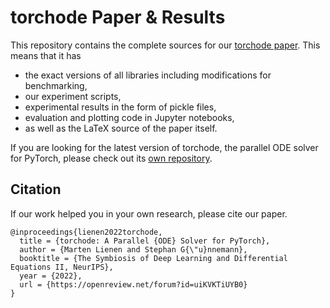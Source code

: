 # torchode Paper & Results

This repository contains the complete sources for our [torchode paper](https://openreview.net/forum?id=uiKVKTiUYB0). This means that it has

- the exact versions of all libraries including modifications for benchmarking,
- our experiment scripts,
- experimental results in the form of pickle files,
- evaluation and plotting code in Jupyter notebooks,
- as well as the LaTeX source of the paper itself.

If you are looking for the latest version of torchode, the parallel ODE solver for PyTorch, please check out its [own repository](https://github.com/martenlienen/torchode).

## Citation

If our work helped you in your own research, please cite our paper.

```
@inproceedings{lienen2022torchode,
  title = {torchode: A Parallel {ODE} Solver for PyTorch},
  author = {Marten Lienen and Stephan G{\"u}nnemann},
  booktitle = {The Symbiosis of Deep Learning and Differential Equations II, NeurIPS},
  year = {2022},
  url = {https://openreview.net/forum?id=uiKVKTiUYB0}
}
```
